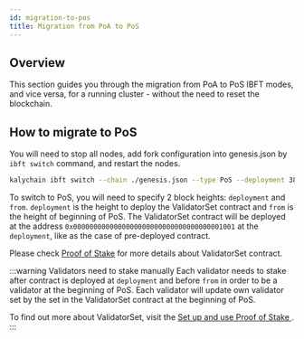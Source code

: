 ```yaml
---
id: migration-to-pos
title: Migration from PoA to PoS
---
```


## Overview

This section guides you through the migration from PoA to PoS IBFT modes, and vice versa, for a running cluster - without the need to reset the blockchain.

## How to migrate to PoS

You will need to stop all nodes, add fork configuration into genesis.json by `ibft switch` command, and restart the nodes.

````bash
kalychain ibft switch --chain ./genesis.json --type PoS --deployment 3888 --from 200
````

To switch to PoS, you will need to specify 2 block heights: `deployment` and `from`. `deployment` is the height to deploy the ValidatorSet contract and `from` is the height of beginning of PoS. The ValidatorSet contract will be deployed at the address `0x0000000000000000000000000000000000001001`  at the `deployment`, like as the case of pre-deployed contract.

Please check [Proof of Stake](/docs/consensus/pos-concepts) for more details about ValidatorSet contract.

:::warning Validators need to stake manually
Each validator needs to stake after contract is deployed at `deployment` and before `from` in order to be a validator at the beginning of PoS. Each validator will update own validator set by the set in the ValidatorSet contract at the beginning of PoS.

To find out more about ValidatorSet, visit the [Set up and use Proof of Stake ](/docs/consensus/pos-stake-unstake).
:::
